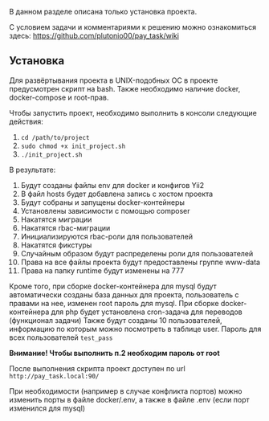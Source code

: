 В данном разделе описана только установка проекта.

С условием задачи и комментариями к решению можно ознакомиться здесь: https://github.com/plutonio00/pay_task/wiki

## Установка

Для развёртывания проекта в UNIX-подобных ОС в проекте предусмотрен скрипт на bash. Также необходимо наличие docker, docker-compose и root-прав.

Чтобы запустить проект, необходимо выполнить в консоли следующие действия:

1. `cd /path/to/project`
2. `sudo chmod +x init_project.sh`
3. `./init_project.sh`

В результате: 
1. Будут созданы файлы env для docker и конфигов Yii2
2. В файл hosts будет добавлена запись с хостом проекта
3. Будут собраны и запущены docker-контейнеры
4. Установлены зависимости с помощью composer
5. Накатятся миграции
6. Накатятся rbac-миграции
7. Инициализируются rbac-роли для пользователей
8. Накатятся фикстуры
9. Случайным образом будут распределены роли для пользователей
11. Права на все файлы проекта будут предоставлены группе www-data
12. Права на папку runtime будут изменены на 777

Кроме того, при сборке docker-контейнера для mysql будут автоматически созданы база данных для проекта, пользователь с правами на нее, изменен root пароль для mysql.
При сборке docker-контейнера для php будет установлена cron-задача для переводов (функционал задачи)
Также будут созданы 10 пользователей, информацию по которым можно посмотреть в таблице user.
Пароль для всех пользователей `test_pass`

**Внимание! Чтобы выполнить п.2 необходим пароль от root**

После выполнения скрипта проект доступен по url `http://pay_task.local:90/`


При необходимости (например в случае конфликта портов) можно изменить порты в файле docker/.env, а также в файле .env (если порт изменился для mysql)